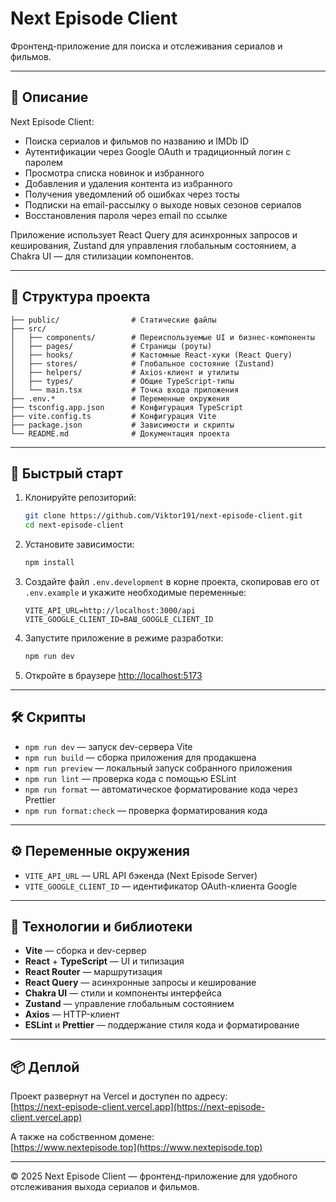 # Next Episode Client

Фронтенд-приложение для поиска и отслеживания сериалов и фильмов.

---

## 📝 Описание

Next Episode Client:

- Поиска сериалов и фильмов по названию и IMDb ID
- Аутентификации через Google OAuth и традиционный логин с паролем
- Просмотра списка новинок и избранного
- Добавления и удаления контента из избранного
- Получения уведомлений об ошибках через тосты
- Подписки на email-рассылку о выходе новых сезонов сериалов
- Восстановления пароля через email по ссылке

Приложение использует React Query для асинхронных запросов и кеширования, Zustand для управления глобальным состоянием, а Chakra UI — для стилизации компонентов.

---

## 📁 Структура проекта

```
├── public/                # Статические файлы
├── src/
│   ├── components/        # Переиспользуемые UI и бизнес-компоненты
│   ├── pages/             # Страницы (роуты)
│   ├── hooks/             # Кастомные React-хуки (React Query)
│   ├── stores/            # Глобальное состояние (Zustand)
│   ├── helpers/           # Axios-клиент и утилиты
│   ├── types/             # Общие TypeScript-типы
│   └── main.tsx           # Точка входа приложения
├── .env.*                 # Переменные окружения
├── tsconfig.app.json      # Конфигурация TypeScript
├── vite.config.ts         # Конфигурация Vite
├── package.json           # Зависимости и скрипты
└── README.md              # Документация проекта
```

---

## 🚀 Быстрый старт

1. Клонируйте репозиторий:

   ```bash
   git clone https://github.com/Viktor191/next-episode-client.git
   cd next-episode-client
   ```

2. Установите зависимости:

   ```bash
   npm install
   ```

3. Создайте файл `.env.development` в корне проекта, скопировав его от `.env.example` и укажите необходимые переменные:

   ```dotenv
   VITE_API_URL=http://localhost:3000/api
   VITE_GOOGLE_CLIENT_ID=ВАШ_GOOGLE_CLIENT_ID
   ```

4. Запустите приложение в режиме разработки:

   ```bash
   npm run dev
   ```

5. Откройте в браузере [http://localhost:5173](http://localhost:5173)

---

## 🛠 Скрипты

- `npm run dev` — запуск dev-сервера Vite
- `npm run build` — сборка приложения для продакшена
- `npm run preview` — локальный запуск собранного приложения
- `npm run lint` — проверка кода с помощью ESLint
- `npm run format` — автоматическое форматирование кода через Prettier
- `npm run format:check` — проверка форматирования кода

---

## ⚙️ Переменные окружения

- `VITE_API_URL` — URL API бэкенда (Next Episode Server)
- `VITE_GOOGLE_CLIENT_ID` — идентификатор OAuth-клиента Google

---

## 🧰 Технологии и библиотеки

- **Vite** — сборка и dev-сервер
- **React** + **TypeScript** — UI и типизация
- **React Router** — маршрутизация
- **React Query** — асинхронные запросы и кеширование
- **Chakra UI** — стили и компоненты интерфейса
- **Zustand** — управление глобальным состоянием
- **Axios** — HTTP-клиент
- **ESLint** и **Prettier** — поддержание стиля кода и форматирование

---

## 📦 Деплой

Проект развернут на Vercel и доступен по адресу:  
[https://next-episode-client.vercel.app](https://next-episode-client.vercel.app)  

А также на собственном домене:  
[https://www.nextepisode.top](https://www.nextepisode.top)

---

© 2025 Next Episode Client — фронтенд-приложение для удобного отслеживания выхода сериалов и фильмов.

